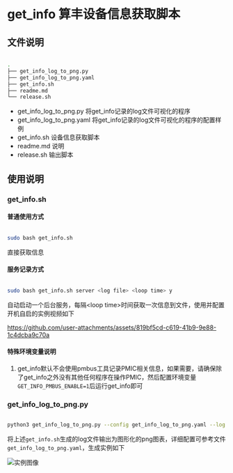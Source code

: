 # get_info 算丰设备信息获取脚本

## 文件说明

``` bash

.
├── get_info_log_to_png.py
├── get_info_log_to_png.yaml
├── get_info.sh
├── readme.md
└── release.sh

```

* get_info_log_to_png.py 将get_info记录的log文件可视化的程序
* get_info_log_to_png.yaml 将get_info记录的log文件可视化的程序的配置样例
* get_info.sh 设备信息获取脚本
* readme.md 说明
* release.sh 输出脚本

## 使用说明

### get_info.sh

#### 普通使用方式

``` bash

sudo bash get_info.sh

```

直接获取信息

#### 服务记录方式

``` bash

sudo bash get_info.sh server <log file> <loop time> y

```

自动启动一个后台服务，每隔\<loop time\>时间获取一次信息到文件<log file>，使用并配置开机自启的实例视频如下

https://github.com/user-attachments/assets/819bf5cd-c619-41b9-9e88-1c4dcba9c70a

#### 特殊环境变量说明

1. get_info默认不会使用pmbus工具记录PMIC相关信息，如果需要，请确保除了get_info之外没有其他任何程序在操作PMIC，然后配置环境变量`GET_INFO_PMBUS_ENABLE=1`后运行get_info即可

### get_info_log_to_png.py

``` bash

python3 get_info_log_to_png.py --config get_info_log_to_png.yaml --log get_info.log

```

将上述`get_info.sh`生成的log文件输出为图形化的png图表，详细配置可参考文件`get_info_log_to_png.yaml`，生成实例如下

![实例图像](ex_get_info.log.png)

